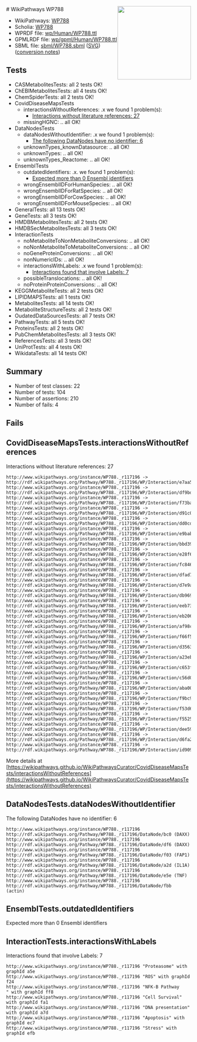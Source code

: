 <img style="float: right; width: 200px" src="../logo.png" />
# WikiPathways WP788

* WikiPathways: [WP788](https://identifiers.org/wikipathways:WP788)
* Scholia: [WP788](https://scholia.toolforge.org/wikipathways/WP788)
* WPRDF file: [wp/Human/WP788.ttl](../wp/Human/WP788.ttl)
* GPMLRDF file: [wp/gpml/Human/WP788.ttl](../wp/gpml/Human/WP788.ttl)
* SBML file: [sbml/WP788.sbml](../sbml/WP788.sbml) ([SVG](../sbml/WP788.svg)) ([conversion notes](../sbml/WP788.txt))

## Tests
* CASMetabolitesTests: all 2 tests OK!
* ChEBIMetabolitesTests: all 4 tests OK!
* ChemSpiderTests: all 2 tests OK!
* CovidDiseaseMapsTests
    * interactionsWithoutReferences: .x we found 1 problem(s):
        * [Interactions without literature references: 27](#9701cd07)
    * missingHGNC: .. all OK!
* DataNodesTests
    * dataNodesWithoutIdentifier: .x we found 1 problem(s):
        * [The following DataNodes have no identifier: 6](#d2d32fa5)
    * unknownTypes_knownDatasource: .. all OK!
    * unknownTypes: .. all OK!
    * unknownTypes_Reactome: .. all OK!
* EnsemblTests
    * outdatedIdentifiers: .x. we found 1 problem(s):
        * [Expected more than 0 Ensembl identifiers](#f44398b7)
    * wrongEnsemblIDForHumanSpecies: .. all OK!
    * wrongEnsemblIDForRatSpecies: .. all OK!
    * wrongEnsemblIDForCowSpecies: .. all OK!
    * wrongEnsemblIDForMouseSpecies: .. all OK!
* GeneralTests: all 13 tests OK!
* GeneTests: all 3 tests OK!
* HMDBMetabolitesTests: all 2 tests OK!
* HMDBSecMetabolitesTests: all 3 tests OK!
* InteractionTests
    * noMetaboliteToNonMetaboliteConversions: .. all OK!
    * noNonMetaboliteToMetaboliteConversions: .. all OK!
    * noGeneProteinConversions: .. all OK!
    * nonNumericIDs: .. all OK!
    * interactionsWithLabels: .x we found 1 problem(s):
        * [Interactions found that involve Labels: 7](#630d267e)
    * possibleTranslocations: .. all OK!
    * noProteinProteinConversions: .. all OK!
* KEGGMetaboliteTests: all 2 tests OK!
* LIPIDMAPSTests: all 1 tests OK!
* MetabolitesTests: all 14 tests OK!
* MetaboliteStructureTests: all 2 tests OK!
* OudatedDataSourcesTests: all 7 tests OK!
* PathwayTests: all 5 tests OK!
* ProteinsTests: all 2 tests OK!
* PubChemMetabolitesTests: all 3 tests OK!
* ReferencesTests: all 3 tests OK!
* UniProtTests: all 4 tests OK!
* WikidataTests: all 14 tests OK!


## Summary

* Number of test classes: 22
* Number of tests: 104
* Number of assertions: 210
* Number of fails: 4

## Fails

<a name="9701cd07" />

## CovidDiseaseMapsTests.interactionsWithoutReferences

Interactions without literature references: 27
```
http://www.wikipathways.org/instance/WP788._r117196 -> http://rdf.wikipathways.org/Pathway/WP788._r117196/WP/Interaction/e7aa5
http://www.wikipathways.org/instance/WP788._r117196 -> http://rdf.wikipathways.org/Pathway/WP788._r117196/WP/Interaction/df9bd
http://www.wikipathways.org/instance/WP788._r117196 -> http://rdf.wikipathways.org/Pathway/WP788._r117196/WP/Interaction/f73ba
http://www.wikipathways.org/instance/WP788._r117196 -> http://rdf.wikipathways.org/Pathway/WP788._r117196/WP/Interaction/d91c0
http://www.wikipathways.org/instance/WP788._r117196 -> http://rdf.wikipathways.org/Pathway/WP788._r117196/WP/Interaction/dd0cd
http://www.wikipathways.org/instance/WP788._r117196 -> http://rdf.wikipathways.org/Pathway/WP788._r117196/WP/Interaction/e9bab
http://www.wikipathways.org/instance/WP788._r117196 -> http://rdf.wikipathways.org/Pathway/WP788._r117196/WP/Interaction/bbd39
http://www.wikipathways.org/instance/WP788._r117196 -> http://rdf.wikipathways.org/Pathway/WP788._r117196/WP/Interaction/e28f6
http://www.wikipathways.org/instance/WP788._r117196 -> http://rdf.wikipathways.org/Pathway/WP788._r117196/WP/Interaction/fc846
http://www.wikipathways.org/instance/WP788._r117196 -> http://rdf.wikipathways.org/Pathway/WP788._r117196/WP/Interaction/dfad7
http://www.wikipathways.org/instance/WP788._r117196 -> http://rdf.wikipathways.org/Pathway/WP788._r117196/WP/Interaction/d7e9a
http://www.wikipathways.org/instance/WP788._r117196 -> http://rdf.wikipathways.org/Pathway/WP788._r117196/WP/Interaction/db969
http://www.wikipathways.org/instance/WP788._r117196 -> http://rdf.wikipathways.org/Pathway/WP788._r117196/WP/Interaction/eeb73
http://www.wikipathways.org/instance/WP788._r117196 -> http://rdf.wikipathways.org/Pathway/WP788._r117196/WP/Interaction/eb206
http://www.wikipathways.org/instance/WP788._r117196 -> http://rdf.wikipathways.org/Pathway/WP788._r117196/WP/Interaction/af98c
http://www.wikipathways.org/instance/WP788._r117196 -> http://rdf.wikipathways.org/Pathway/WP788._r117196/WP/Interaction/f66f5
http://www.wikipathways.org/instance/WP788._r117196 -> http://rdf.wikipathways.org/Pathway/WP788._r117196/WP/Interaction/d3563
http://www.wikipathways.org/instance/WP788._r117196 -> http://rdf.wikipathways.org/Pathway/WP788._r117196/WP/Interaction/a23eb
http://www.wikipathways.org/instance/WP788._r117196 -> http://rdf.wikipathways.org/Pathway/WP788._r117196/WP/Interaction/c653f
http://www.wikipathways.org/instance/WP788._r117196 -> http://rdf.wikipathways.org/Pathway/WP788._r117196/WP/Interaction/c56d0
http://www.wikipathways.org/instance/WP788._r117196 -> http://rdf.wikipathways.org/Pathway/WP788._r117196/WP/Interaction/aba00
http://www.wikipathways.org/instance/WP788._r117196 -> http://rdf.wikipathways.org/Pathway/WP788._r117196/WP/Interaction/f9bc9
http://www.wikipathways.org/instance/WP788._r117196 -> http://rdf.wikipathways.org/Pathway/WP788._r117196/WP/Interaction/f53d6
http://www.wikipathways.org/instance/WP788._r117196 -> http://rdf.wikipathways.org/Pathway/WP788._r117196/WP/Interaction/f5525
http://www.wikipathways.org/instance/WP788._r117196 -> http://rdf.wikipathways.org/Pathway/WP788._r117196/WP/Interaction/dee59
http://www.wikipathways.org/instance/WP788._r117196 -> http://rdf.wikipathways.org/Pathway/WP788._r117196/WP/Interaction/d6fa2
http://www.wikipathways.org/instance/WP788._r117196 -> http://rdf.wikipathways.org/Pathway/WP788._r117196/WP/Interaction/id909f8f44
```

More details at [https://wikipathways.github.io/WikiPathwaysCurator/CovidDiseaseMapsTests/interactionsWithoutReferences](https://wikipathways.github.io/WikiPathwaysCurator/CovidDiseaseMapsTests/interactionsWithoutReferences)

<a name="d2d32fa5" />

## DataNodesTests.dataNodesWithoutIdentifier

The following DataNodes have no identifier: 6
```
http://www.wikipathways.org/instance/WP788._r117196 http://rdf.wikipathways.org/Pathway/WP788._r117196/DataNode/bc0 (DAXX)
http://www.wikipathways.org/instance/WP788._r117196 http://rdf.wikipathways.org/Pathway/WP788._r117196/DataNode/df6 (DAXX)
http://www.wikipathways.org/instance/WP788._r117196 http://rdf.wikipathways.org/Pathway/WP788._r117196/DataNode/f03 (FAP1)
http://www.wikipathways.org/instance/WP788._r117196 http://rdf.wikipathways.org/Pathway/WP788._r117196/DataNode/a2d (IL1A)
http://www.wikipathways.org/instance/WP788._r117196 http://rdf.wikipathways.org/Pathway/WP788._r117196/DataNode/e5e (TNF)
http://www.wikipathways.org/instance/WP788._r117196 http://rdf.wikipathways.org/Pathway/WP788._r117196/DataNode/fbb (actin)
```

<a name="f44398b7" />

## EnsemblTests.outdatedIdentifiers

Expected more than 0 Ensembl identifiers
<a name="630d267e" />

## InteractionTests.interactionsWithLabels

Interactions found that involve Labels: 7
```
http://www.wikipathways.org/instance/WP788._r117196 "Proteasome" with graphId a5e
http://www.wikipathways.org/instance/WP788._r117196 "ROS" with graphId f24
http://www.wikipathways.org/instance/WP788._r117196 "NFK-B Pathway
" with graphId ff8
http://www.wikipathways.org/instance/WP788._r117196 "Cell Survival" with graphId fa1
http://www.wikipathways.org/instance/WP788._r117196 "DNA presentation" with graphId a7d
http://www.wikipathways.org/instance/WP788._r117196 "Apoptosis" with graphId ec7
http://www.wikipathways.org/instance/WP788._r117196 "Stress" with graphId efb
```

